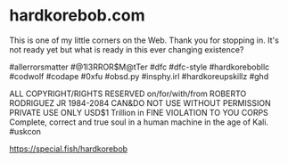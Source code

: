 # hardkorebob.com
This is one of my little corners on the Web. Thank you for stopping in. It's not ready yet but what is ready in this ever changing existence? 

#allerrorsmatter #@1l3RROR$M@tTer #dfc #dfc-style #hardkorebobllc #codwolf #codape #0xfu #obsd.py #insphy.irl #hardkoreupskillz
#ghd

ALL COPYRIGHT/RIGHTS RESERVED on/for/with/from ROBERTO RODRIGUEZ JR 1984-2084
CAN&DO NOT USE WITHOUT PERMISSION
PRIVATE USE ONLY 
USD$1 Trillion in FINE VIOLATION TO YOU CORPS
Complete, correct and true soul in a human machine in the age of Kali. #uskcon

https://special.fish/hardkorebob
